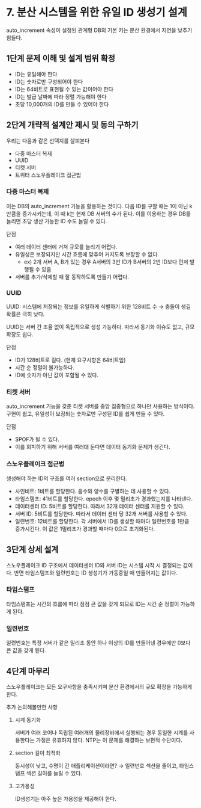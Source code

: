 # 7. 분산 시스템을 위한 유일 ID 생성기 설계

auto_increment 속성이 설정된 관계형 DB의 기본 키는 분산 환경에서 지연을 낮추기 힘들다.

## 1단계 문제 이해 및 설계 범위 확정

- ID는 유일해야 한다
- ID는 숫자로만 구성되어야 한다
- ID는 64비트로 표현될 수 있는 값이어야 한다
- ID는 발급 날짜에 따라 정렬 가능해야 한다
- 초당 10,000개의 ID를 만들 수 있어야 한다

## 2단계 개략적 설계안 제시 및 동의 구하기

우리는 다음과 같은 선택지를 살펴본다

- 다중 마스터 복제
- UUID
- 티켓 서버
- 트위터 스노우플레이크 접근법

### 다중 마스터 복제

이는 DB의 auto_increment 기능을 활용하는 것이다. 다음 ID를 구할 때는 1이 아닌 k만큼을 증가시키는데, 이 때 k는 현재 DB 서버의 수가 된다. 이를 이용하는 경우 DB를 늘리면 초당 생산 가능한 ID 수도 늘릴 수 있다.

단점

- 여러 데이터 센터에 거쳐 규모를 늘리기 어렵다.
- 유일성은 보장되지만 시간 흐름에 맞추어 커지도록 보장할 수 없다.
    - ex) 2개 서버 A, B가 있는 경우 A서버의 3번 ID가 B서버의 2번 ID보다 먼저 발행될 수 있음
- 서버를 추가/삭제할 때 잘 동작하도록 만들기 어렵다.

### UUID

UUID: 시스템에 저장되는 정보를 유일하게 식별하기 위한 128비트 수 → 충돌이 생길 확률은 극히 낮다.

UUID는 서버 간 조율 없이 독립적으로 생성 가능하다. 따라서 동기화 이슈도 없고, 규모 확장도 쉽다.

단점

- ID가 128비트로 길다. (현재 요구사항은 64비트임)
- 시간 순 정렬이 불가능하다.
- ID에 숫자가 아닌 값이 포함될 수 있다.

### 티켓 서버

auto_increment 기능을 갖춘 티켓 서버를 중앙 집중형으로 하나만 사용하는 방식이다. 구현이 쉽고, 유일성이 보장되는 숫자로만 구성된 ID를 쉽게 만들 수 있다.

단점

- SPOF가 될 수 있다.
- 이를 회피하기 위해 서버를 여러대 둔다면 데이터 동기화 문제가 생긴다.

### 스노우플레이크 접근법

생성해야 하는 ID의 구조를 여러 section으로 분리한다.

- 사인비트: 1비트를 할당한다. 음수와 양수를 구별하는 데 사용할 수 있다.
- 타임스탬프: 41비트를 할당한다. epoch 이후 몇 밀리초가 경과했는지를 나타낸다.
- 데이터센터 ID: 5비트를 할당한다. 따라서 32개 데이터 센터를 지원할 수 있다.
- 서버 ID: 5비트를 할당한다. 따라서 데이터 센터 당 32개 서버를 사용할 수 있다.
- 일련번호: 12비트를 할당한다. 각 서버에서 ID를 생성할 때마다 일련번호를 1만큼 증가시킨다. 이 값은 1밀리초가 경과할 때마다 0으로 초기화된다.

## 3단계 상세 설계

스노우플레이크 ID 구조에서 데이터센터 ID와 서버 ID는 시스템 시작 시 결정되는 값이다. 반면 타임스탬프와 일련번호는 ID 생성기가 가동중일 때 만들어지는 값이다.

### 타임스탬프

타임스탬프는 시간의 흐름에 따라 점점 큰 값을 갖게 되므로 ID는 시간 순 정렬이 가능하게 된다.

### 일련번호

일련번호는 특정 서버가 같은 밀리초 동안 하나 이상의 ID를 만들어낸 경우에만 0보다 큰 값을 갖게 된다.

## 4단계 마무리

스노우플레이크는 모든 요구사항을 충족시키며 분산 환경에서의 규모 확장을 가능하게 한다.

추가 논의해볼만한 사항

1. 시계 동기화
    
    서버가 여러 코어나 독립된 여러개의 물리장비에서 실행되는 경우 동일한 시계를 사용한다는 가정은 유효하지 않다. NTP는 이 문제를 해결하는 보편적 수단이다.
    
2. section 길이 최적화
    
    동시성이 낮고, 수명이 긴 애플리케이션이라면? → 일련번호 섹션을 줄이고, 타임스탬프 섹션 길이를 늘릴 수 있다.
    
3. 고가용성
    
    ID생성기는 아주 높은 가용성을 제공해야 한다.